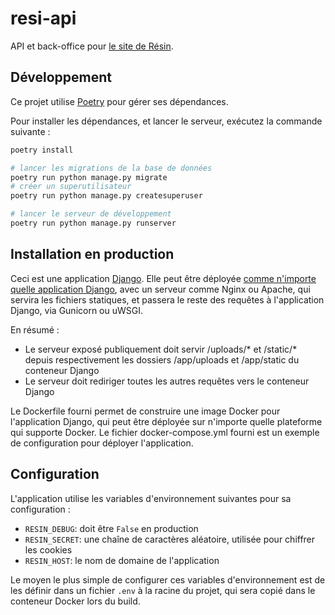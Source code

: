 # resi-api

API et back-office pour [le site de Résin](https://github.com/medialab/resin-annuaire).

## Développement

Ce projet utilise [Poetry](https://python-poetry.org/) pour gérer ses dépendances.

Pour installer les dépendances, et lancer le serveur, exécutez la commande suivante :

```bash
poetry install

# lancer les migrations de la base de données
poetry run python manage.py migrate
# créer un superutilisateur
poetry run python manage.py createsuperuser

# lancer le serveur de développement
poetry run python manage.py runserver
```

## Installation en production

Ceci est une application [Django](https://www.djangoproject.com/). Elle peut être déployée
[comme n'importe quelle application Django](https://docs.djangoproject.com/fr/5.0/howto/deployment/), avec
un serveur comme Nginx ou Apache, qui servira les fichiers statiques, et passera le reste des requêtes à
l'application Django, via Gunicorn ou uWSGI.

En résumé :
- Le serveur exposé publiquement doit servir /uploads/* et /static/* depuis
  respectivement les dossiers /app/uploads et /app/static du conteneur Django
- Le serveur doit rediriger toutes les autres requêtes vers le conteneur Django

Le Dockerfile fourni permet de construire une image Docker pour l'application Django,
qui peut être déployée sur n'importe quelle plateforme qui supporte Docker.  Le fichier
docker-compose.yml fourni est un exemple de configuration pour déployer l'application.

## Configuration

L'application utilise les variables d'environnement suivantes pour sa configuration :
* `RESIN_DEBUG`: doit être `False` en production
* `RESIN_SECRET`: une chaîne de caractères aléatoire, utilisée pour chiffrer les cookies
* `RESIN_HOST`: le nom de domaine de l'application

Le moyen le plus simple de configurer ces variables d'environnement est de les définir dans un fichier
`.env` à la racine du projet, qui sera copié dans le conteneur Docker lors du build.
